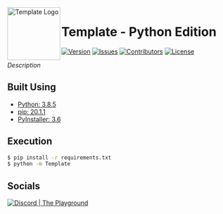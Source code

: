 <img src="https://raw.githubusercontent.com/Macro303/Template-Python/main/logo.png" align="left" width="120" height="120" alt="Template Logo"/>

# Template - Python Edition
[![Version](https://img.shields.io/github/tag-pre/Macro303/Template-Python.svg?label=version&style=flat-square)](https://github.com/Macro303/Template-Python/releases)
[![Issues](https://img.shields.io/github/issues/Macro303/Template-Python.svg?style=flat-square)](https://github.com/Macro303/Template-Python/issues)
[![Contributors](https://img.shields.io/github/contributors/Macro303/Template-Python.svg?style=flat-square)](https://github.com/Macro303/Template-Python/graphs/contributors)
[![License](https://img.shields.io/github/license/Macro303/Template-Python.svg?style=flat-square)](https://opensource.org/licenses/MIT)

*Description*

## Built Using
 - [Python: 3.8.5](https://www.python.org/)
 - [pip: 20.1.1](https://pypi.org/project/pip/)
 - [PyInstaller: 3.6](https://pypi.org/project/PyInstaller/)

## Execution
```bash
$ pip install -r requirements.txt
$ python -m Template
```

## Socials
[![Discord | The Playground](https://discord.com/api/v6/guilds/618581423070117932/widget.png?style=banner2)](https://discord.gg/nqGMeGg)